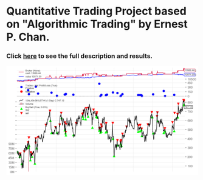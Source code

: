 # Quantitative Trading Project based on "Algorithmic Trading" by Ernest P. Chan.

### Click [here](https://jyeung205.github.io) to see the full description and results.

![](https://github.com/jyeung205/jyeung205.github.io/blob/main/img_7.png)
